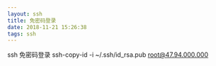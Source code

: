 ```yaml
---
layout: ssh
title: 免密码登录
date: 2018-11-21 15:26:38
tags: ssh
---
```


ssh 免密码登录
ssh-copy-id -i ~/.ssh/id_rsa.pub root@47.94.000.000
